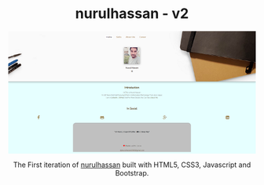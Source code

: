 <h1 align="center">
  nurulhassan - v2
</h1>
<img src="v1.PNG" align="center" />
<p align="center">
  The First iteration of <a href="https://nurulhassan.github.io/v1/" target="_blank">nurulhassan</a> built with HTML5, CSS3, Javascript and Bootstrap.
</p>

